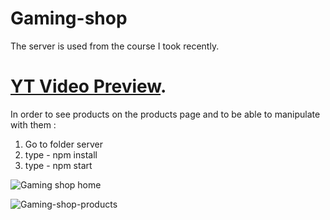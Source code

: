 # Gaming-shop
The server is used from the course I took recently. 

# [YT Video Preview](https://www.youtube.com/watch?v=nC3rv26wWvM).
In order to see products on the products page and to be able to manipulate with them :  
1. Go to folder server 
2. type - npm install 
3. type - npm start 

![Gaming shop home](https://user-images.githubusercontent.com/95870159/192088043-84ee102f-9e29-41fc-ac6c-5f8da5b1b072.png)

![Gaming-shop-products](https://user-images.githubusercontent.com/95870159/192088088-ac58cf2a-b847-4827-928e-6621d9023ca0.png)
